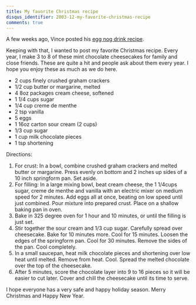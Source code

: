 ```yaml
---
title: My favorite Christmas recipe
disqus_identifier: 2003-12-my-favorite-christmas-recipe
comments: true
---
```


A few weeks ago, Vince posted his [egg nog drink recipe][1].

Keeping with that, I wanted to post my favorite Christmas recipe. Every year, I make 3 to 8 of these mint chocolate cheesecakes for family and close friends. These are quite a hit and people ask about them every year. I hope you enjoy these as much as we do here.


* 2 cups finely crushed graham crackers
* 1/2 cup butter or margarine, melted
* 4 8oz packages cream cheese, softened
* 1 1/4 cups sugar
* 1/4 cup creme de menthe
* 2 tsp vanilla
* 5 eggs
* 1 16oz carton sour cream (2 cups)
* 1/3 cup sugar
* 1 cup milk chocolate pieces
* 1 tsp shortening

Directions:

1. For crust: In a bowl, combine crushed graham crackers and melted butter or margarine. Press evenly on bottom and 2 inches up sides of a 10 inch springform pan. Set aside.
2. For filling: In a large mixing bowl, beat cream cheese, the 1 1/4cups sugar, creme de menthe and vanilla with an electric mixer on medium speed for 2 minutes. Add eggs all at once, beating on low speed until just combined. Pour mixture into prepared crust. Place on a shallow baking pan in oven.
3. Bake in 325 degree oven for 1 hour and 10 minutes, or until the filling is just set.
4. Stir together the sour cream and 1/3 cup sugar. Carefully spread over cheesecake. Bake for 10 minutes more. Cool for 15 minutes. Loosen the edges of the springform pan. Cool for 30 minutes. Remove the sides of the pan. Cool completely.
5. In a small saucepan, heat milk chocolate pieces and shortening over low heat until melted. Remove from heat. Cool. Spread the melted chocolate over the top of the cheesecake.
6. After 5 minutes, score the chocolate layer into 9 to 16 pieces so it will be easier to cut later. Cover and chill the cheesecake until its time to serve.

I hope everyone has a very safe and happy holiday season. Merry Christmas and Happy New Year.

[1]:http://vance.talkinbout.us/archive/2003/12/15.aspx#when:00:17:28.4750208
